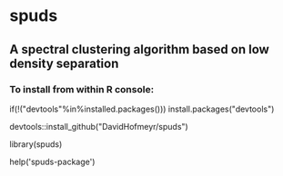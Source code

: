 # spuds
## A spectral clustering algorithm based on low density separation
### To install from within R console:


if(!("devtools"%in%installed.packages())) install.packages("devtools")

devtools::install_github("DavidHofmeyr/spuds")

library(spuds)

help('spuds-package')
